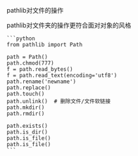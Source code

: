 pathlib对文件的操作

pathlib对文件夹的操作更符合面对对象的风格

    ```python
    from pathlib import Path

    path = Path()
    path.chmod(777)
    f = path.read_bytes()
    f = path.read_text(encoding='utf8')
    path.rename('newname')
    path.replace()
    path.touch()
    path.unlink()  # 删除文件/文件软链接
    path.mkdir()
    path.rmdir()

    path.exists()
    path.is_dir()
    path.is_file()
    path.is_file()
    ```